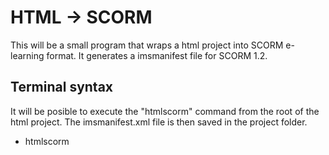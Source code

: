 # HTML -> SCORM
This will be a small program that wraps a html project into SCORM e-learning format.
It generates a imsmanifest file for SCORM 1.2.

## Terminal syntax
It will be posible to execute the "htmlscorm" command from the root of the html project. 
The imsmanifest.xml file is then saved in the project folder.

- htmlscorm <projectname> <projecttitle>
